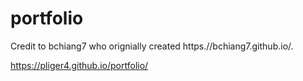 # portfolio

Credit to bchiang7 who orignially created https.//bchiang7.github.io/.

https://pliger4.github.io/portfolio/
